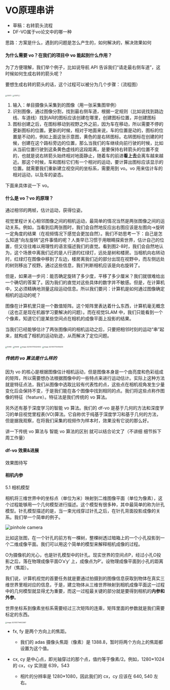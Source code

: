 # VO原理串讲

- 草稿：右转箭头流程
- DF-VO属于vo论文中的哪一种

思路：方案是什么，遇到的问题是怎么产生的，如何解决的，解决效果如何



#### 为什么需要 vo？在我们的项目中 vo 能起到什么作用？

为了方便理解，我们举个例子，比如说导航 API 告诉我们“请走最右侧车道”，这时候如何生成右转的箭头呢？

要想生成右转的箭头的话，这个过程可以被分为几个步骤：（流程图）

<img src="../../images/03073.png" alt="03073" style="zoom: 33%;" />

<img src="../../images/03073_1.jpg" alt="03073_1" style="zoom:33%;" />

1. 输入：单目摄像头采集到的图像（用一张采集图举例）
2. 识别图像，通过图像分割，找到最右侧车道，根据一定规则（比如说找到路边线、车道线）找到AR的图标应该创建在哪里，创建图标位置，并创建图标
3. 图标创建之后，在图标移动到视野之外之前，因为车在移动，所以需要不停的更新图标的位置。更新的时候，相对于地面来说，车的位置是动的，图标的位置是不动的，例如上面这张示意图，黄色的是右转图标。右转图标在创建的时候，创建在这个路标旁边的位置，那么当我们的车继续向前行驶的时候，比如从当前位置行驶到这条黄色虚线的这段距离，是要保持右转箭头的位置不变的，也就是说右转箭头始终相对地面静止，随着车的前进**看上去**会离车越来越近。那这个时候，车和图标它们有一个相对的运动，要计算出图标应该显示的位置。就需要我们重新建立视空间的坐标系，需要用到 vo。vo 用来估计车的相对运动，以及车的姿态。

下面来具体说一下 vo。

#### 什么是 vo？vo 的原理？

通过相邻的两帧，估计运动，获得位姿。

视觉里程计关心相邻图像之间的相机运动，最简单的情况当然是两张图像之间的运动关系。例如，当看到后两张图时，我们会自然地反应出右图应该是左图向→旋转一定角度的结果（在视频情况下感觉会更加自然）。我们不妨思考一下：自己是怎么知道“向左旋转”这件事情的呢？人类早已习惯于用眼睛探索世界，估计自己的位置，但又往往难以用理性的语言描述我们的直觉。看到图2-8时，我们会自然地认为，这个场景中离我们近的是人行道的红绿灯，远处是树和楼房。当相机向右转动时，红绿灯在图像中移到了左边，楼房离我们近的部分出现在视野中，而左侧远处的树则移出了视野。通过这些信息，我们判断相机应该是向右旋转了。

但是，如果进一步问：能否确定旋转了多少度，平移了多少厘米？我们就很难给出一个确切的答案了。因为我们的直觉对这些具体的数字并不敏感。但是，在计算机中，又必须精确地测量这段运动信息。所以我们要问：计算机是如何通过图像确定相机的运动的呢？

图像在计算机里只是一个数值矩阵。这个矩阵里表达着什么东西，计算机毫无概念（这也正是现在机器学习要解决的问题）。而在视觉SLAM 中，我们只能看到一个个像素，知道它们是某些空间点在相机的成像平面上投影的结果。

当我们已经能够估计了两张图像间的相机运动之后，只要把相邻时刻的运动“串”起来，就构成了相机的运动轨迹，从而解决了定位问题。

<img src="../../images/05480.png" alt="05480" style="zoom:33%;" />

<img src="../../images/05648.png" alt="05648" style="zoom:33%;" />

<img src="../../images/image-20210517105024003.png" alt="image-20210517105024003" style="zoom:33%;" />

<img src="../../images/image-20210517103458200.png" alt="image-20210517103458200" style="zoom: 33%;" />



##### 传统的 vo 算法是什么样的

因为 vo 的核心是根据图像估计相机运动，但是图像本身是一个由亮度和色彩组成的矩阵，所以需要想办法根据图像中的一些特点来进行运动估计。实际上这种方法就是特征点法，我们从图像中选取比较有代表性的点，这些点在相机视角发生少量变化后会保持不变，于是我们能在各个图像中找到相同的点。我们将这些点称作图像的特征（feature）。特征法是我们传统的 vo 算法。

另外还有基于深度学习的智能 vo 算法。我们的 df-vo 是基于几何的方法和深度学习的单目视觉里程表(VO)算法。它自称优于纯基于深度学习和基于几何的方法，但是据我观察，在将我们采集的视频作为样本时，效果没有它说的那么好。

讲一下传统 vo 算法与 智能 vo 算法的区别 就可以结合论文了（不讲细 细节拆下周工作量）

#### df-vo 效果&进展

效果图待写



#### 相机内参

5.1 相机模型

相机将三维世界中的坐标点（单位为米）映射到二维图像平面（单位为像素），这个过程能够用一个几何模型进行描述。这个模型有很多种，其中最简单的称为针孔模型。针孔模型描述的是，当一束光线穿过针孔之后，在针孔背面投影成像的关系。我们举一个简单的例子。

![pinhole camera](../../images/intrinsic-pinhole-camera.png)

比如这张图，在一个针孔的前方有一棵树，整棵树透过暗箱上的一个小孔投影到一个二维成像平面。我们可以用这个简单的模型来解释相机成像的过程。

O为摄像机的光心，也是针孔模型中的针孔。现实世界的空间点P，经过小孔O投影之后，落在物理成像平面O′x′y′ 上，成像点为P′。设物理成像平面到小孔的距离为f（焦距）。

我们说，计算机视觉的首要任务就是要通过拍摄到的图像信息获取到物体在真实三维世界里相对应的信息，于是，建立物体从三维世界映射到相机成像平面这一过程中的几何模型就显得尤为重要，而这一过程最关键的部分就是要得到相机的**内参和外参**。

世界坐标系到像素坐标系需要经过三次矩阵的连乘，矩阵里面的参数就是我们需要标定的东西。

<img src="../../images/image-20210517144833867.png" alt="image-20210517144833867" style="zoom:33%;" />

- fx, fy 是两个方向上的焦距。
  - 我们的 adas 摄像头焦距（像素）是 1388.8，暂时将两个方向上的焦距都设置为这个值。

- cx, cy 是中心点，即光轴穿过的那个点，值约等于像素/2。例如，1280*1024 的 cx，cy 实测是 639，543
  - 相片的分辨率是 1280*1080，因此我们的 cx，cy 应该在 640, 540 左右。